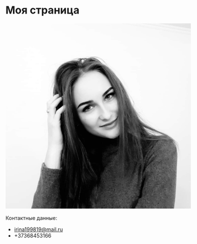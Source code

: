 # Моя страница

![](/Photo/a5c382df-5da8-414a-96ae-ad0daae68c45.jpg)

Контактные данные:
* irina199819@mail.ru
* +37368453166